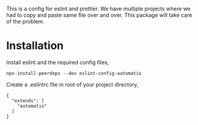 This is a config for eslint and prettier. We have multiple projects where we had to copy and paste same file over and over. This package will take care of the problem.

# Installation

Install eslint and the required config files,
```
npx install-peerdeps --dev eslint-config-automatio
```

Create a .eslintrc file in root of your project directory,
```
{
  "extends": [
    "automatio"
  ]
}
```